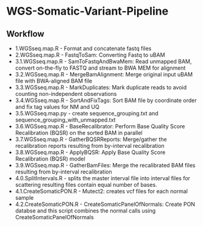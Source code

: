 # WGS-Somatic-Variant-Pipeline

## Workflow

* 1.WGSseq.map.R - Format and concatenate fastq files
* 2.WGSseq.map.R - FastqToSam: Converting Fastq to uBAM
* 3.1.WGSseq.map.R - SamToFastqAndBwaMem: Read unmapped BAM, convert on-the-fly to FASTQ and stream to BWA MEM for alignment
* 3.2.WGSseq.map.R - MergeBamAlignment: Merge original input uBAM file with BWA-aligned BAM file
* 3.3.WGSseq.map.R - MarkDuplicates: Mark duplicate reads to avoid counting non-independent observations
* 3.4.WGSseq.map.R - SortAndFixTags: Sort BAM file by coordinate order and fix tag values for NM and UQ
* 3.5.WGSseq.map.py - create sequence_grouping.txt and sequence_grouping_with_unmapped.txt
* 3.6.WGSseq.map.R - BaseRecalibrator: Perform Base Quality Score Recalibration (BQSR) on the sorted BAM in parallel
* 3.7.WGSseq.map.R - GatherBQSRReports: Merge/gather the recalibration reports resulting from by-interval recalibration
* 3.8.WGSseq.map.R - ApplyBQSR: Apply Base Quality Score Recalibration (BQSR) model
* 3.9.WGSseq.map.R - GatherBamFiles: Merge the recalibrated BAM files resulting from by-interval recalibration
* 4.0.SplitIntervals.R - splits the master interval file into interval files for scattering resulting files contain equal number of bases.
* 4.1.CreateSomaticPON.R - Mutect2: creates vcf files for each normal sample
* 4.2.CreateSomaticPON.R - CreateSomaticPanelOfNormals: Create PON databse and this script combines the normal calls using CreateSomaticPanelOfNormals